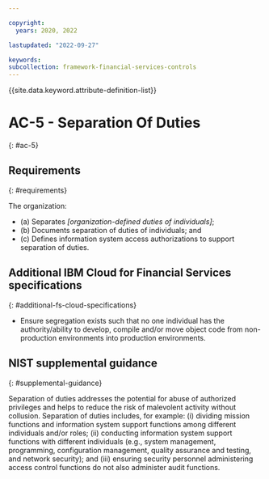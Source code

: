 ```yaml
---

copyright:
  years: 2020, 2022

lastupdated: "2022-09-27"

keywords: 
subcollection: framework-financial-services-controls
---
```


{{site.data.keyword.attribute-definition-list}}

         
# AC-5 - Separation Of Duties
{: #ac-5}

## Requirements
{: #requirements}

The organization:

- (a) Separates _[organization-defined duties of individuals]_;
- (b) Documents separation of duties of individuals; and
- (c) Defines information system access authorizations to support separation of duties.

## Additional IBM Cloud for Financial Services specifications
{: #additional-fs-cloud-specifications}

- Ensure segregation exists such that no one individual has the authority/ability to develop, compile and/or move object code from non-production environments into production environments.

## NIST supplemental guidance
{: #supplemental-guidance}

Separation of duties addresses the potential for abuse of authorized privileges and helps to reduce the risk of malevolent activity without collusion. Separation of duties includes, for example: (i) dividing mission functions and information system support functions among different individuals and/or roles; (ii) conducting information system support functions with different individuals (e.g., system management, programming, configuration management, quality assurance and testing, and network security); and (iii) ensuring security personnel administering access control functions do not also administer audit functions.



